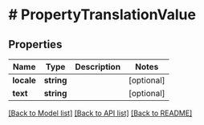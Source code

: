 # # PropertyTranslationValue

## Properties

Name | Type | Description | Notes
------------ | ------------- | ------------- | -------------
**locale** | **string** |  | [optional]
**text** | **string** |  | [optional]

[[Back to Model list]](../../README.md#models) [[Back to API list]](../../README.md#endpoints) [[Back to README]](../../README.md)
